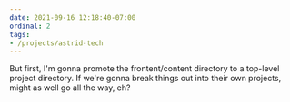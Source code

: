 ```yaml
---
date: 2021-09-16 12:18:40-07:00
ordinal: 2
tags:
- /projects/astrid-tech
---
```


But first, I'm gonna promote the frontent/content directory to a top-level project directory. If we're gonna break things out into their own projects, might as well go all the way, eh?
